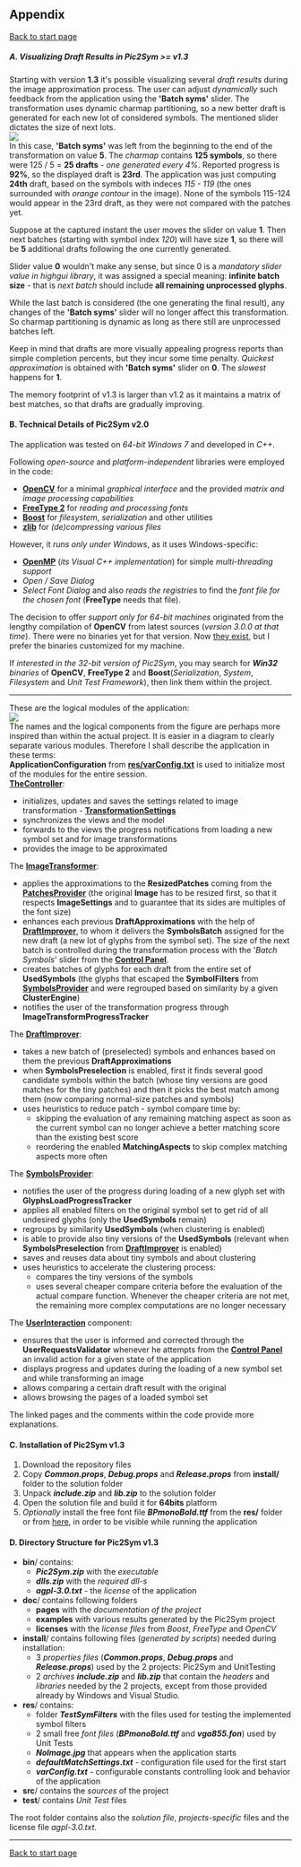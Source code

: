 ## Appendix ##
[Back to start page](../../../ReadMe.md)

##### A. Visualizing Draft Results in Pic2Sym &#62;&#61; v1.3

Starting with version **1.3** it&#39;s possible visualizing several *draft results* during the image approximation process. The user can adjust *dynamically* such feedback from the application using the **&#39;Batch syms&#39;** slider. The transformation uses dynamic charmap partitioning, so a new better draft is generated for each new lot of considered symbols. The mentioned slider dictates the size of next lots.<br>
![](DraftsCmapPartitioning.jpg)<br>
In this case, **&#39;Batch syms&#39;** was left from the beginning to the end of the transformation on value **5**. The *charmap* contains **125 symbols**, so there were 125 / 5 = **25 drafts** - *one generated every 4%*. Reported progress is **92%**, so the displayed draft is **23rd**. The application was just computing **24th** draft, based on the symbols with indeces *115 - 119* (the ones surrounded with *orange contour* in the image). None of the symbols 115-124 would appear in the 23rd draft, as they were not compared with the patches yet.

Suppose at the captured instant the user moves the slider on value **1**. Then next batches (starting with symbol index *120*) will have size **1**, so there will be **5** additional drafts following the one currently generated.

Slider value **0** wouldn&#39;t make any sense, but since 0 is a *mandatory slider value in highgui library*, it was assigned a special meaning: **infinite batch size** - that is *next batch* should include **all remaining unprocessed glyphs**.

While the last batch is considered (the one generating the final result), any changes of the **&#39;Batch syms&#39;** slider will no longer affect this transformation. So charmap partitioning is dynamic as long as there still are unprocessed batches left.

Keep in mind that drafts are more visually appealing progress reports than simple completion percents, but they incur some time penalty. *Quickest approximation* is obtained with **&#39;Batch syms&#39;** slider on **0**. The *slowest* happens for **1**.

The memory footprint of v1.3 is larger than v1.2 as it maintains a matrix of best matches, so that drafts are gradually improving.

#### B.	Technical Details of Pic2Sym v2.0

The application was tested on *64\-bit Windows 7* and developed in *C++*.

Following *open\-source* and *platform\-independent* libraries were employed in the code:
- **[OpenCV](http://opencv.org/)** for a minimal *graphical interface* and the provided *matrix and image processing capabilities*
- **[FreeType 2](http://freetype.org/)** for *reading and processing fonts*
- **[Boost](http://www.boost.org/)** for *filesystem*, *serialization* and other utilities
- **[zlib](http://www.zlib.net/)** for *\(de\)compressing various files*

However, it *runs only under Windows*, as it uses Windows\-specific:
- **[OpenMP](https://msdn.microsoft.com/en-us/library/tt15eb9t.aspx)** (*its Visual C++ implementation*) for simple *multi\-threading support*
- *Open / Save Dialog*
- *Select Font Dialog* and also *reads the registries* to find the *font file for the chosen font* (**FreeType** needs that file).

The decision to offer *support only for 64\-bit machines* originated from the lengthy compilation of **OpenCV** from latest sources (*version 3.0.0 at that time*). There were no binaries yet for that version. Now [they exist](http://sourceforge.net/projects/opencvlibrary/files/opencv-win/3.0.0/opencv-3.0.0.exe/download), but I prefer the binaries customized for my machine.

If *interested in the 32\-bit version of Pic2Sym*, you may search for ***Win32*** *binaries* of **OpenCV**, **FreeType 2** and **Boost**(*Serialization*, *System*, *Filesystem* and *Unit Test Framework*), then link them within the project.

- - -

These are the logical modules of the application:<br>
![](modules/ModulesOverview.jpg)<br>
The names and the logical components from the figure are perhaps more inspired than within the actual project. It is easier in a diagram to clearly separate various modules. Therefore I shall describe the application in these terms:<br>
**ApplicationConfiguration** from [**res/varConfig.txt**][varConfig] is used to initialize most of the modules for the entire session.<br>
[**TheController**][controller]:
- initializes, updates and saves the settings related to image transformation - [**TransformationSettings**][settings]
- synchronizes the views and the model
- forwards to the views the progress notifications from loading a new symbol set and for image transformations
- provides the image to be approximated

The [**ImageTransformer**][transformer]:
- applies the approximations to the **ResizedPatches** coming from the [**PatchesProvider**][patchesProvider] (the original **Image** has to be resized first, so that it respects **ImageSettings** and to guarantee that its sides are multiples of the font size)
- enhances each previous **DraftApproximations** with the help of [**DraftImprover**][draftImprover], to whom it delivers the **SymbolsBatch** assigned for the new draft (a new lot of glyphs from the symbol set). The size of the next batch is controlled during the transformation process with the &#39;*Batch Symbols*&#39; slider from the [**Control Panel**][CtrlPanel].
- creates batches of glyphs for each draft from the entire set of **UsedSymbols** (the glyphs that escaped the **SymbolFilters** from [**SymbolsProvider**][symbolsProvider] and were regrouped based on similarity by a given **ClusterEngine**)
- notifies the user of the transformation progress through **ImageTransformProgressTracker**

The [**DraftImprover**][draftImprover]:
- takes a new batch of (preselected) symbols and enhances based on them the previous **DraftApproximations**
- when **SymbolsPreselection** is enabled, first it finds several good candidate symbols within the batch (whose tiny versions are good matches for the tiny patches) and then it picks the best match among them (now comparing normal-size patches and symbols)
- uses heuristics to reduce patch - symbol compare time by:
	- skipping the evaluation of any remaining matching aspect as soon as the current symbol can no longer achieve a better matching score than the existing best score
	- reordering the enabled **MatchingAspects** to skip complex matching aspects more often

The [**SymbolsProvider**][symbolsProvider]:
- notifies the user of the progress during loading of a new glyph set with **GlyphsLoadProgressTracker**
- applies all enabled filters on the original symbol set to get rid of all undesired glyphs (only the **UsedSymbols** remain)
- regroups by similarity **UsedSymbols** (when clustering is enabled)
- is able to provide also tiny versions of the **UsedSymbols** (relevant when **SymbolsPreselection** from [**DraftImprover**][draftImprover] is enabled)
- saves and reuses data about tiny symbols and about clustering
- uses heuristics to accelerate the clustering process:
	- compares the tiny versions of the symbols
	- uses several cheaper compare criteria before the evaluation of the actual compare function. Whenever the cheaper criteria are not met, the remaining more complex computations are no longer necessary

The [**UserInteraction**][UI] component:
- ensures that the user is informed and corrected through the **UserRequestsValidator** whenever he attempts from the [**Control Panel**][CtrlPanel] an invalid action for a given state of the application
- displays progress and updates during the loading of a new symbol set and while transforming an image
- allows comparing a certain draft result with the original
- allows browsing the pages of a loaded symbol set

The linked pages and the comments within the code provide more explanations.

#### C.	Installation of Pic2Sym v1.3

1.	Download the repository files
1.	Copy ***Common.props***, ***Debug.props*** and ***Release.props*** from **install/** folder to the solution folder
1.	Unpack ***include.zip*** and ***lib.zip*** to the solution folder
1.	Open the solution file and build it for **64bits** platform
1.	*Optionally* install the free font file ***BPmonoBold.ttf*** from the **res/** folder or from [here][BpMono], in order to be visible while running the application

#### D.	Directory Structure for Pic2Sym v1.3

- **bin**/ contains:
	- ***Pic2Sym.zip*** with the *executable*
    - ***dlls.zip*** with the *required dll\-s*
    - ***agpl-3.0.txt*** - the *license* of the application
- **doc**/ contains following folders
	- **pages** with the *documentation of the project*
	- **examples** with various results generated by the Pic2Sym project
	- **licenses** with the *license files* from *Boost*, *FreeType* and *OpenCV*
- **install**/ contains following files (*generated by scripts*) needed during installation:
	- 3 *properties files* (***Common.props***, ***Debug.props*** and ***Release.props***) used by the 2 projects: Pic2Sym and UnitTesting
	- 2 *archives* ***include.zip*** and ***lib.zip*** that contain the *headers* and *libraries* needed by the 2 projects, except from those provided already by Windows and Visual Studio.
- **res**/ contains:
	- folder ***TestSymFilters*** with the files used for testing the implemented symbol filters
    - 2 small free *font files* (***BPmonoBold.ttf*** and ***vga855.fon***) used by Unit Tests
    - ***NoImage.jpg*** that appears when the application starts
    - ***defaultMatchSettings.txt*** \- configuration file used for the first start
	- ***varConfig.txt*** \- configurable constants controlling look and behavior of the application
- **src**/ contains the *sources* of the project
- **test**/ contains *Unit Test* files

The root folder contains also the *solution file*, *projects\-specific* files and the license file *agpl-3.0.txt*.

-------
[Back to start page](../../../ReadMe.md)

[BpMono]:http://www.dafont.com/bpmono.font
[varConfig]:../../../res/varConfig.txt
[CtrlPanel]:../CtrlPanel/CtrlPanel.md
[controller]:modules/controller.md
[settings]:modules/transformationSettings.md
[transformer]:modules/transformer.md
[patchesProvider]:modules/patchesProvider.md
[draftImprover]:modules/draftImprover.md
[symbolsProvider]:modules/symbolsProvider.md
[UI]:modules/UI.md
